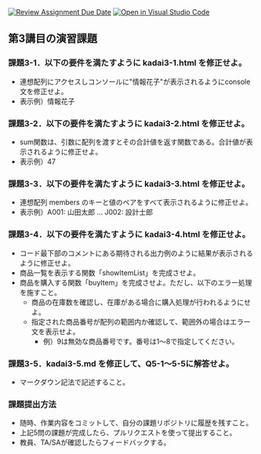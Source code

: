 [![Review Assignment Due Date](https://classroom.github.com/assets/deadline-readme-button-22041afd0340ce965d47ae6ef1cefeee28c7c493a6346c4f15d667ab976d596c.svg)](https://classroom.github.com/a/dGepNP58)
[![Open in Visual Studio Code](https://classroom.github.com/assets/open-in-vscode-2e0aaae1b6195c2367325f4f02e2d04e9abb55f0b24a779b69b11b9e10269abc.svg)](https://classroom.github.com/online_ide?assignment_repo_id=19331210&assignment_repo_type=AssignmentRepo)
## 第3講目の演習課題
### 課題3-1．以下の要件を満たすように kadai3-1.html を修正せよ。
* 連想配列にアクセスしコンソールに"情報花子"が表示されるようにconsole文を修正せよ。
* 表示例）情報花子

### 課題3-2．以下の要件を満たすように kadai3-2.html を修正せよ。
* sum関数は、引数に配列を渡すとその合計値を返す関数である。合計値が表示されるように修正せよ。
* 表示例）47

### 課題3-3．以下の要件を満たすように kadai3-3.html を修正せよ。
* 連想配列 members のキーと値のペアをすべて表示されるように修正せよ。
* 表示例）A001: 山田太郎 … J002: 設計士郎

### 課題3-4．以下の要件を満たすように kadai3-4.html を修正せよ。
* コード最下部のコメントにある期待される出力例のように結果が表示されるように修正せよ。
* 商品一覧を表示する関数「showItemList」を完成させよ。
* 商品を購入する関数「buyItem」を完成させよ。ただし、以下のエラー処理を施すこと。
	* 商品の在庫数を確認し、在庫がある場合に購入処理が行われるようにせよ。
	* 指定された商品番号が配列の範囲内か確認して、範囲外の場合はエラー文を表示せよ。
 		* 例）9は無効な商品番号です。番号は1～8で指定してください。

### 課題3-5．kadai3-5.md を修正して、Q5-1～5-5に解答せよ。
* マークダウン記法で記述すること。

### 課題提出方法
* 随時、作業内容をコミットして、自分の課題リポジトリに履歴を残すこと。
* 上記5問の課題が完成したら、プルリクエストを使って提出すること。
* 教員、TA/SAが確認したらフィードバックする。
